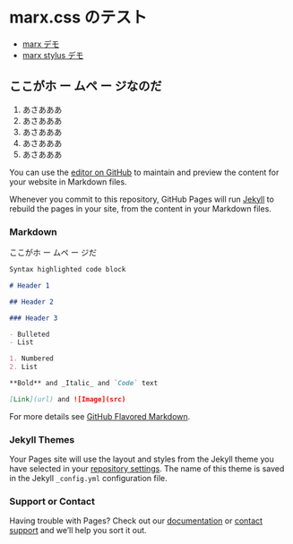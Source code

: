# marx.css のテスト

- [marx デモ](index3.html)
- [marx stylus デモ](index-stylus.html)

## ここがホ ー ムペ ー ジなのだ

1. あさあああ
1. あさあああ
1. あさあああ
1. あさあああ
1. あさあああ

You can use the [editor on GitHub](https://github.com/hiroshi-murano/web1/edit/master/index.md) to maintain and preview the content for your website in Markdown files.

Whenever you commit to this repository, GitHub Pages will run [Jekyll](https://jekyllrb.com/) to rebuild the pages in your site, from the content in your Markdown files.

### Markdown

ここがホ ー ムペ ー ジだ

```markdown
Syntax highlighted code block

# Header 1

## Header 2

### Header 3

- Bulleted
- List

1. Numbered
2. List

**Bold** and _Italic_ and `Code` text

[Link](url) and ![Image](src)
```

For more details see [GitHub Flavored Markdown](https://guides.github.com/features/mastering-markdown/).

### Jekyll Themes

Your Pages site will use the layout and styles from the Jekyll theme you have selected in your [repository settings](https://github.com/hiroshi-murano/web1/settings). The name of this theme is saved in the Jekyll `_config.yml` configuration file.

### Support or Contact

Having trouble with Pages? Check out our [documentation](https://help.github.com/categories/github-pages-basics/) or [contact support](https://github.com/contact) and we’ll help you sort it out.
